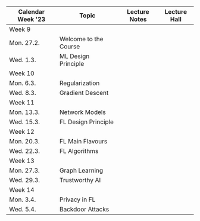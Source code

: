 | Calendar Week '23| Topic                 | Lecture Notes | Lecture Hall |
|-----------------|-----------------------|---------------|--------------|
|Week 9    |                       |               |              |
|    Mon. 27.2.   | Welcome to the Course |               |              |
|   Wed. 1.3.     | ML Design Principle |               |              |
|Week 10    |                       |               |              |
| Mon. 6.3. | Regularization |               |              |
| Wed. 8.3. | Gradient Descent  |               |              |
|Week 11    |                       |               |              |
| Mon. 13.3. | Network Models |               |              |
| Wed. 15.3. | FL Design Principle |               |              |
|Week 12    |                       |               |              |
| Mon. 20.3. | FL Main Flavours |               |              |
| Wed. 22.3. | FL Algorithms |               |              |
|Week 13    |                       |               |              |
| Mon. 27.3. | Graph Learning |               |              |
| Wed. 29.3. | Trustworthy AI |               |              |
|Week 14    |                       |               |              |
| Mon. 3.4. | Privacy in FL |               |              |
| Wed. 5.4. | Backdoor Attacks |               |              |
